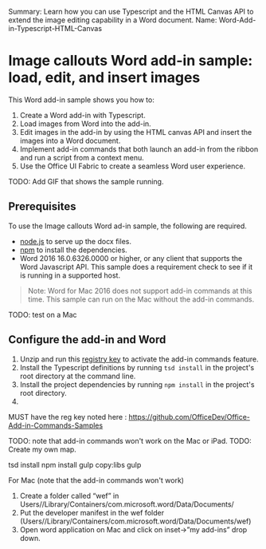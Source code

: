 Summary: Learn how you can use Typescript and the HTML Canvas API to extend the image editing capability in a Word document.
Name: Word-Add-in-Typescript-HTML-Canvas

# Image callouts Word add-in sample: load, edit, and insert images 

This Word add-in sample shows you how to:

1. Create a Word add-in with Typescript.
2. Load images from Word into the add-in.
3. Edit images in the add-in by using the HTML canvas API and insert the images into a Word document.
4. Implement add-in commands that both launch an add-in from the ribbon and run a script from a context menu.
5. Use the Office UI Fabric to create a seamless Word user experience.

TODO: Add GIF that shows the sample running. 

## Prerequisites

To use the Image callouts Word ad-in sample, the following are required.

* [node.js](https://nodejs.org) to serve up the docx files.
* [npm](https://www.npmjs.com/) to install the dependencies.
* Word 2016 16.0.6326.0000 or higher, or any client that supports the Word Javascript API. This sample does a requirement check to see if it is running in a supported host.

> Note: Word for Mac 2016 does not support add-in commands at this time. This sample can run on the Mac without the add-in commands. 

TODO: test on a Mac

## Configure the add-in and Word

1. Unzip and run this [registry key](https://github.com/OfficeDev/Office-Add-in-Commands-Samples/raw/master/Tools/AddInCommandsUndark/EnableAppCmdXLWD.zip) to activate the add-in commands feature.
2. Install the Typescript definitions by running ```tsd install``` in the project's root directory at the command line.
3. Install the project dependencies by running ```npm install``` in the project's root directory. 
4.  



MUST have the reg key noted here : https://github.com/OfficeDev/Office-Add-in-Commands-Samples

TODO: note that add-in commands won't work on the Mac or iPad.
TODO: Create my own map.


tsd install
npm install
gulp copy:libs
gulp


For Mac (note that the add-in commands won't work)
1.	Create a folder called “wef” in Users/<username>/Library/Containers/com.microsoft.word/Data/Documents/
2.	Put the developer manifest in the wef folder (Users/<username>/Library/Containers/com.microsoft.word/Data/Documents/wef)
3.	Open word application on Mac and click on inset->”my add-ins” drop down.
